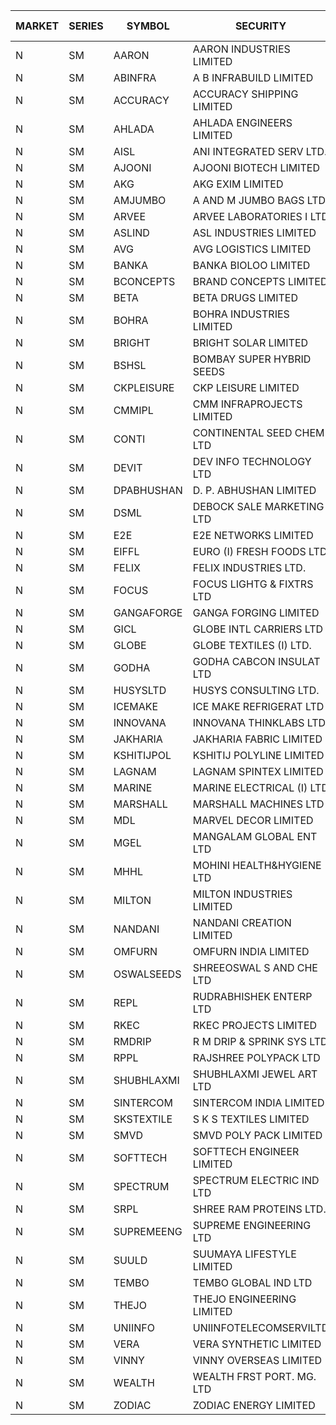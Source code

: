 


| MARKET | SERIES | SYMBOL | SECURITY | PREV CL PR | OPEN PRICE | HIGH PRICE | LOW PRICE | CLOSE PRICE | NET TRDVAL | NET TRDQTY | CORP IND | HI 52 WK | LO 52 WK |
| ----- | ----- | ----- | ----- | ----- | ----- | ----- | ----- | ----- | ----- | ----- | ----- | ----- | ----- |
| N | SM | AARON | AARON INDUSTRIES LIMITED | 30.60 | 29.00 | 29.00 | 29.00 | 29.00 | 182700.00 | 6300 |  | 58.00 | 27.50 |
| N | SM | ABINFRA | A B INFRABUILD LIMITED | 9.90 | 9.90 | 9.90 | 9.90 | 9.90 | 39600.00 | 4000 |  | 21.00 | 8.45 |
| N | SM | ACCURACY | ACCURACY SHIPPING LIMITED | 38.00 | 38.50 | 39.75 | 38.00 | 39.75 | 247680.00 | 6400 |  | 42.60 | 12.35 |
| N | SM | AHLADA | AHLADA ENGINEERS LIMITED | 46.00 | 46.00 | 47.00 | 46.00 | 46.50 | 93000.00 | 2000 |  | 69.95 | 36.30 |
| N | SM | AISL | ANI INTEGRATED SERV LTD. | 22.00 | 21.65 | 22.50 | 21.65 | 22.50 | 105180.00 | 4800 |  | 33.10 | 14.30 |
| N | SM | AJOONI | AJOONI BIOTECH LIMITED | 32.50 | 32.00 | 32.00 | 30.90 | 30.90 | 1007800.00 | 32000 |  | 36.50 | 6.35 |
| N | SM | AKG | AKG EXIM LIMITED | 46.60 | 46.15 | 46.95 | 46.15 | 46.95 | 558400.00 | 12000 |  | 54.80 | 30.00 |
| N | SM | AMJUMBO | A AND M JUMBO BAGS LTD | 8.20 | 7.80 | 8.60 | 7.80 | 8.60 | 194400.00 | 24000 |  | 14.70 | 5.85 |
| N | SM | ARVEE | ARVEE LABORATORIES I LTD | 71.50 | 70.05 | 71.25 | 70.05 | 71.25 | 1543500.00 | 22000 |  | 77.00 | 37.60 |
| N | SM | ASLIND | ASL INDUSTRIES LIMITED | 4.95 | 5.15 | 5.15 | 5.15 | 5.15 | 2533800.00 | 492000 |  | 11.20 | 4.75 |
| N | SM | AVG | AVG LOGISTICS LIMITED | 50.80 | 53.00 | 53.00 | 53.00 | 53.00 | 63600.00 | 1200 |  | 87.50 | 23.10 |
| N | SM | BANKA | BANKA BIOLOO LIMITED | 44.00 | 43.80 | 43.80 | 41.80 | 41.80 | 382350.00 | 9000 |  | 108.95 | 41.80 |
| N | SM | BCONCEPTS | BRAND CONCEPTS LIMITED | 22.55 | 21.50 | 21.50 | 21.50 | 21.50 | 64500.00 | 3000 |  | 35.95 | 13.70 |
| N | SM | BETA | BETA DRUGS LIMITED | 101.70 | 103.35 | 108.00 | 92.00 | 94.80 | 3835600.00 | 36800 | XO | 108.00 | 37.00 |
| N | SM | BOHRA | BOHRA INDUSTRIES LIMITED | 1.35 | 1.30 | 1.30 | 1.30 | 1.30 | 5200.00 | 4000 |  | 3.50 | .35 |
| N | SM | BRIGHT | BRIGHT SOLAR LIMITED | 7.80 | 7.45 | 7.45 | 7.45 | 7.45 | 22350.00 | 3000 |  | 19.90 | 4.70 |
| N | SM | BSHSL | BOMBAY SUPER HYBRID SEEDS | 90.50 | 90.50 | 90.50 | 90.50 | 90.50 | 144800.00 | 1600 |  | 134.05 | 85.70 |
| N | SM | CKPLEISURE | CKP LEISURE LIMITED | 3.30 | 3.20 | 3.20 | 3.15 | 3.15 | 25400.00 | 8000 |  | 7.55 | 3.05 |
| N | SM | CMMIPL | CMM INFRAPROJECTS LIMITED | 3.20 | 3.20 | 3.20 | 3.20 | 3.20 | 9600.00 | 3000 |  | 9.25 | 2.40 |
| N | SM | CONTI | CONTINENTAL SEED CHEM LTD | 13.95 | 14.60 | 14.60 | 14.60 | 14.60 | 389294.40 | 26664 |  | 102.20 | 5.55 |
| N | SM | DEVIT | DEV INFO TECHNOLOGY LTD | 111.00 | 111.00 | 111.25 | 111.00 | 111.25 | 499875.00 | 4500 |  | 120.00 | 57.00 |
| N | SM | DPABHUSHAN | D. P. ABHUSHAN LIMITED | 91.95 | 92.10 | 92.10 | 92.00 | 92.00 | 1104400.00 | 12000 |  | 93.00 | 37.50 |
| N | SM | DSML | DEBOCK SALE MARKETING LTD | 12.15 | 11.55 | 11.55 | 11.55 | 11.55 | 69300.00 | 6000 |  | 13.75 | 3.50 |
| N | SM | E2E | E2E NETWORKS LIMITED | 25.00 | 26.25 | 26.25 | 26.25 | 26.25 | 105000.00 | 4000 |  | 34.40 | 13.30 |
| N | SM | EIFFL | EURO (I) FRESH FOODS LTD | 92.00 | 92.50 | 92.50 | 91.50 | 92.00 | 220800.00 | 2400 |  | 131.00 | 71.00 |
| N | SM | FELIX | FELIX INDUSTRIES LTD. | 33.75 | 35.40 | 35.40 | 35.00 | 35.00 | 281600.00 | 8000 |  | 35.40 | 10.80 |
| N | SM | FOCUS | FOCUS LIGHTG & FIXTRS LTD | 21.60 | 20.95 | 20.95 | 20.95 | 20.95 | 62850.00 | 3000 |  | 52.50 | 15.50 |
| N | SM | GANGAFORGE | GANGA FORGING LIMITED | 19.15 | 18.90 | 19.30 | 18.90 | 19.30 | 229200.00 | 12000 |  | 19.30 | 8.70 |
| N | SM | GICL | GLOBE INTL CARRIERS LTD | 21.50 | 21.30 | 21.30 | 21.30 | 21.30 | 255600.00 | 12000 |  | 23.80 | 14.20 |
| N | SM | GLOBE | GLOBE TEXTILES (I) LTD. | 50.00 | 50.00 | 50.00 | 50.00 | 50.00 | 100000.00 | 2000 | XO | 60.25 | 18.00 |
| N | SM | GODHA | GODHA CABCON INSULAT LTD | 29.20 | 30.00 | 30.00 | 30.00 | 30.00 | 120000.00 | 4000 |  | 31.35 | 10.95 |
| N | SM | HUSYSLTD | HUSYS CONSULTING LTD. | 58.00 | 57.00 | 57.00 | 57.00 | 57.00 | 114000.00 | 2000 | XO | 58.00 | 20.50 |
| N | SM | ICEMAKE | ICE MAKE REFRIGERAT LTD | 54.30 | 52.90 | 52.90 | 52.90 | 52.90 | 105800.00 | 2000 |  | 65.50 | 25.65 |
| N | SM | INNOVANA | INNOVANA THINKLABS LTD. | 107.90 | 102.55 | 102.55 | 102.55 | 102.55 | 102550.00 | 1000 |  | 326.40 | 73.05 |
| N | SM | JAKHARIA | JAKHARIA FABRIC LIMITED | 157.00 | 153.95 | 153.95 | 153.95 | 153.95 | 123160.00 | 800 |  | 207.00 | 148.25 |
| N | SM | KSHITIJPOL | KSHITIJ POLYLINE LIMITED | 22.50 | 24.50 | 24.50 | 24.50 | 24.50 | 686000.00 | 28000 |  | 37.50 | 19.20 |
| N | SM | LAGNAM | LAGNAM SPINTEX LIMITED | 8.70 | 8.80 | 8.80 | 8.80 | 8.80 | 26400.00 | 3000 |  | 12.50 | 7.05 |
| N | SM | MARINE | MARINE ELECTRICAL (I) LTD | 155.00 | 161.00 | 161.00 | 155.00 | 155.00 | 1262900.00 | 8000 |  | 161.00 | 78.00 |
| N | SM | MARSHALL | MARSHALL MACHINES LTD | 8.00 | 7.70 | 7.70 | 7.70 | 7.70 | 23100.00 | 3000 |  | 24.00 | 4.85 |
| N | SM | MDL | MARVEL DECOR LIMITED | 17.35 | 18.15 | 18.15 | 18.15 | 18.15 | 36300.00 | 2000 |  | 30.00 | 13.90 |
| N | SM | MGEL | MANGALAM GLOBAL ENT LTD | 39.00 | 40.00 | 40.00 | 40.00 | 40.00 | 360000.00 | 9000 |  | 65.10 | 39.00 |
| N | SM | MHHL | MOHINI HEALTH&HYGIENE LTD | 17.05 | 16.20 | 16.20 | 16.20 | 16.20 | 48600.00 | 3000 |  | 23.20 | 11.35 |
| N | SM | MILTON | MILTON INDUSTRIES LIMITED | 9.90 | 9.45 | 9.45 | 9.45 | 9.45 | 41580.00 | 4400 |  | 16.35 | 7.00 |
| N | SM | NANDANI | NANDANI CREATION LIMITED | 10.60 | 11.10 | 11.10 | 11.10 | 11.10 | 55500.00 | 5000 |  | 11.15 | 5.50 |
| N | SM | OMFURN | OMFURN INDIA LIMITED | 10.45 | 9.95 | 9.95 | 9.95 | 9.95 | 59700.00 | 6000 |  | 15.75 | 4.50 |
| N | SM | OSWALSEEDS | SHREEOSWAL S AND CHE LTD | 47.50 | 45.15 | 45.15 | 45.15 | 45.15 | 180600.00 | 4000 |  | 50.00 | 21.80 |
| N | SM | REPL | RUDRABHISHEK ENTERP LTD | 50.50 | 50.00 | 50.00 | 49.00 | 49.00 | 297000.00 | 6000 |  | 53.00 | 20.60 |
| N | SM | RKEC | RKEC PROJECTS LIMITED | 35.00 | 34.00 | 34.00 | 33.00 | 33.00 | 266750.00 | 8000 |  | 66.65 | 26.20 |
| N | SM | RMDRIP | R M DRIP & SPRINK SYS LTD | 54.60 | 52.05 | 52.05 | 52.00 | 52.00 | 312200.00 | 6000 |  | 63.00 | 14.50 |
| N | SM | RPPL | RAJSHREE POLYPACK LTD | 90.00 | 90.00 | 90.00 | 90.00 | 90.00 | 540000.00 | 6000 |  | 101.80 | 47.75 |
| N | SM | SHUBHLAXMI | SHUBHLAXMI JEWEL ART LTD | 26.90 | 25.60 | 28.00 | 25.60 | 26.70 | 185850.00 | 7000 |  | 172.00 | 16.30 |
| N | SM | SINTERCOM | SINTERCOM INDIA LIMITED | 74.00 | 74.05 | 74.05 | 74.00 | 74.00 | 296100.00 | 4000 |  | 82.65 | 35.55 |
| N | SM | SKSTEXTILE | S K S TEXTILES LIMITED | 25.25 | 24.25 | 24.25 | 24.25 | 24.25 | 24250.00 | 1000 |  | 48.90 | 22.25 |
| N | SM | SMVD | SMVD POLY PACK LIMITED | 8.90 | 9.30 | 9.30 | 9.30 | 9.30 | 18600.00 | 2000 |  | 12.00 | 6.45 |
| N | SM | SOFTTECH | SOFTTECH ENGINEER LIMITED | 61.50 | 61.45 | 63.75 | 58.45 | 58.50 | 951040.00 | 16000 |  | 76.25 | 32.45 |
| N | SM | SPECTRUM | SPECTRUM ELECTRIC IND LTD | 57.00 | 60.00 | 60.00 | 60.00 | 60.00 | 120000.00 | 2000 |  | 69.00 | 50.00 |
| N | SM | SRPL | SHREE RAM PROTEINS LTD. | 35.30 | 38.00 | 38.00 | 33.00 | 33.00 | 999200.00 | 28000 |  | 38.00 | 22.50 |
| N | SM | SUPREMEENG | SUPREME ENGINEERING LTD | 17.65 | 16.80 | 17.95 | 16.80 | 16.85 | 769600.00 | 44000 |  | 30.00 | 13.20 |
| N | SM | SUULD | SUUMAYA LIFESTYLE LIMITED | 34.50 | 36.20 | 36.20 | 34.05 | 36.00 | 1702000.00 | 48000 |  | 41.00 | 17.55 |
| N | SM | TEMBO | TEMBO GLOBAL IND LTD | 170.00 | 170.00 | 170.00 | 170.00 | 170.00 | 4080000.00 | 24000 |  | 177.00 | 115.00 |
| N | SM | THEJO | THEJO ENGINEERING LIMITED | 1110.00 | 1152.00 | 1155.00 | 1075.00 | 1075.05 | 5326080.00 | 4800 |  | 1155.00 | 350.55 |
| N | SM | UNIINFO | UNIINFOTELECOMSERVILTD | 9.70 | 9.30 | 9.30 | 9.30 | 9.30 | 18600.00 | 2000 |  | 32.15 | 9.05 |
| N | SM | VERA | VERA SYNTHETIC LIMITED | 56.35 | 53.55 | 53.55 | 53.55 | 53.55 | 80325.00 | 1500 |  | 150.00 | 53.55 |
| N | SM | VINNY | VINNY OVERSEAS LIMITED | 37.00 | 36.00 | 36.00 | 36.00 | 36.00 | 108000.00 | 3000 |  | 43.00 | 32.90 |
| N | SM | WEALTH | WEALTH FRST PORT. MG. LTD | 120.15 | 126.15 | 126.15 | 126.15 | 126.15 | 378450.00 | 3000 |  | 147.00 | 90.00 |
| N | SM | ZODIAC | ZODIAC ENERGY LIMITED | 20.00 | 21.00 | 21.00 | 21.00 | 21.00 | 126000.00 | 6000 |  | 27.50 | 11.25 |




